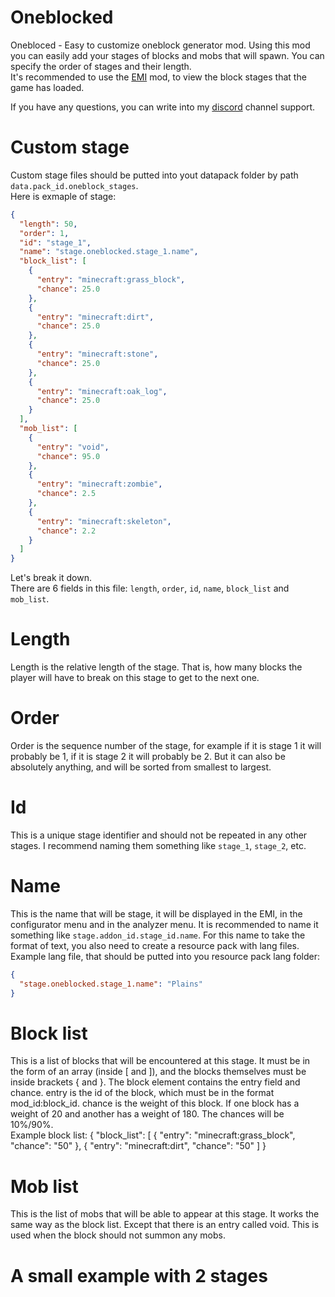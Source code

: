 # Oneblocked
Onebloced - Easy to customize oneblock generator mod. 
Using this mod you can easily add your stages of blocks and mobs that will spawn. 
You can specify the order of stages and their length. </br>
It's recommended to use the [EMI](https://modrinth.com/mod/emi) mod, to view the block stages that the game has loaded.

If you have any questions, you can write into my [discord](https://discord.gg/3vyGkz4ZWM) channel support.

# Custom stage
Custom stage files should be putted into yout datapack folder by path `data.pack_id.oneblock_stages`. </br>
Here is exmaple of stage:
```json
{
  "length": 50,
  "order": 1,
  "id": "stage_1",
  "name": "stage.oneblocked.stage_1.name",
  "block_list": [
    {
      "entry": "minecraft:grass_block",
      "chance": 25.0
    },
    {
      "entry": "minecraft:dirt",
      "chance": 25.0
    },
    {
      "entry": "minecraft:stone",
      "chance": 25.0
    },
    {
      "entry": "minecraft:oak_log",
      "chance": 25.0
    }
  ],
  "mob_list": [
    {
      "entry": "void",
      "chance": 95.0
    },
    {
      "entry": "minecraft:zombie",
      "chance": 2.5
    },
    {
      "entry": "minecraft:skeleton",
      "chance": 2.2
    }
  ]
}
```
Let's break it down. </br>
There are 6 fields in this file: `length`, `order`, `id`, `name`, `block_list` and `mob_list`. </br>
# Length
Length is the relative length of the stage. That is, how many blocks the player will have to break on this stage to get to the next one.
# Order
Order is the sequence number of the stage, for example if it is stage 1 it will probably be 1, if it is stage 2 it will probably be 2. But it can also be absolutely anything, and will be sorted from smallest to largest.
# Id
This is a unique stage identifier and should not be repeated in any other stages. I recommend naming them something like `stage_1`, `stage_2`, etc.
# Name
This is the name that will be stage, it will be displayed in the EMI, in the configurator menu and in the analyzer menu. It is recommended to name it something like `stage.addon_id.stage_id.name`.
For this name to take the format of text, you also need to create a resource pack with lang files. </br>
Example lang file, that should be putted into you resource pack lang folder:
```json
{
  "stage.oneblocked.stage_1.name": "Plains"
}
```
# Block list
This is a list of blocks that will be encountered at this stage. It must be in the form of an array (inside [ and ]), and the blocks themselves must be inside brackets { and }.
The block element contains the entry field and chance. entry is the id of the block, which must be in the format mod_id:block_id. chance is the weight of this block.
If one block has a weight of 20 and another has a weight of 180. The chances will be 10%/90%. </br>
Example block list:
{
  "block_list": [
    {
      "entry": "minecraft:grass_block",
      "chance": "50"
    },
    {
      "entry": "minecraft:dirt",
      "chance": "50"
  ]
}
# Mob list
This is the list of mobs that will be able to appear at this stage. It works the same way as the block list. Except that there is an entry called void. This is used when the block should not summon any mobs.
# A small example with 2 stages

